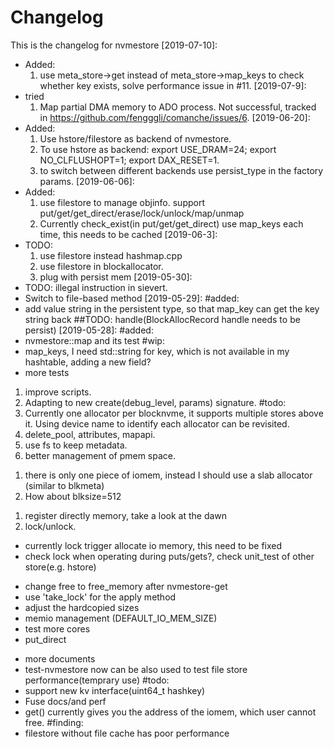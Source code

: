 # Changelog
This is the changelog for nvmestore
[2019-07-10]:
* Added:
  1. use meta_store->get instead of meta_store->map_keys to check whether key exists, solve performance issue in #11.
[2019-07-9]:
* tried
  1. Map partial DMA memory to ADO process. Not successful, tracked in https://github.com/fengggli/comanche/issues/6.
[2019-06-20]:
* Added:
  1. Use hstore/filestore as backend of nvmestore. 
  2. To use hstore as backend: export USE_DRAM=24; export NO_CLFLUSHOPT=1; export DAX_RESET=1.
  3. to switch between different backends use persist_type in the factory params.
[2019-06-06]:
* Added:
  1. use filestore to manage objinfo. support put/get/get_direct/erase/lock/unlock/map/unmap
  2. Currently check_exist(in put/get/get_direct) use map_keys each time, this needs to be cached
[2019-06-3]:
* TODO:
  1. use filestore instead hashmap.cpp
  2. use filestore in blockallocator.
  3. plug with persist mem
[2019-05-30]:
* TODO: illegal instruction in sievert.
* Switch to file-based method
[2019-05-29]:
#added:
* add value string in the persistent type, so that map_key can get the key string back
##TODO:
handle(BlockAllocRecord handle needs to be persist)
[2019-05-28]:
#added:
* nvmestore::map and its test
#wip:
* map_keys, I need std::string for key, which is not available in my hashtable, adding a new field?
* more tests

[2019-05-14]:
#fixed:
1. improve scripts.
2. Adapting to new create(debug_level, params) signature.
#todo:
1. Currently one allocator per blocknvme, it supports multiple stores above it. Using device name to identify each allocator can be revisited. 
2. delete_pool, attributes, mapapi.
3. use fs to keep metadata.
4. better management of pmem space.

[2018-12-13]:
#notes:
1. there is only one piece of iomem, instead I should use a slab allocator (similar to blkmeta)
2. How about blksize=512

[2018-12-12]:
#notes:
1. register directly memory, take a look at the dawn
2. lock/unlock.
  * currently lock trigger allocate io memory, this need to be fixed
  * check lock when operating during puts/gets?, check unit\_test of other store(e.g. hstore)

[2018-11-12]:
#todo:
  - change free to free\_memory after nvmestore-get
  - use 'take\_lock' for the apply method
  - adjust the hardcopied sizes
  - memio management (DEFAULT_IO_MEM_SIZE)
  - test more cores
  - put\_direct


[2018-07-31]: 
#added:
  - more documents
  - test-nvmestore now can be also used to test file store performance(temprary use)
#todo:
  - support new kv interface(uint64_t hashkey)
  - Fuse docs/and perf
  - get() currently gives you the address of the iomem, which user cannot free. 
#finding:
  - filestore without file cache has poor performance
